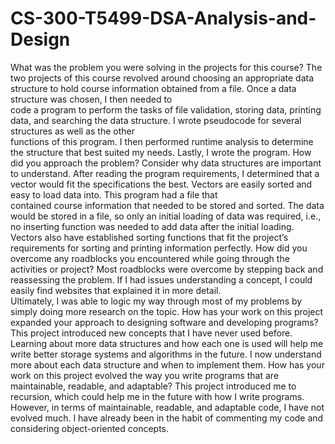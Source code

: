 # CS-300-T5499-DSA-Analysis-and-Design
What was the problem you were solving in the projects for this course?
  The two projects of this course revolved around choosing an appropriate data structure to hold course information obtained from a file. Once a data structure was chosen, I then needed to     
  code a program to perform the tasks of file validation, storing data, printing data, and searching the data structure.  I wrote pseudocode for several structures as well as the other     
  functions of this program. I then performed runtime analysis to determine the structure that best suited my needs. Lastly, I wrote the program. 
How did you approach the problem? Consider why data structures are important to understand.
  After reading the program requirements, I determined that a vector would fit the specifications the best. Vectors are easily sorted and easy to load data into. This program had a file that   
  contained course information that needed to be stored and sorted. The data would be stored in a file, so only an initial loading of data was required, i.e., no inserting function was needed 
  to add data after the initial loading. Vectors also have established sorting functions that fit the project’s requirements for sorting and printing information perfectly. 
How did you overcome any roadblocks you encountered while going through the activities or project?
  Most roadblocks were overcome by stepping back and reassessing the problem. If I had issues understanding a concept, I could easily find websites that explained it in more detail.  
  Ultimately, I was able to logic my way through most of my problems by simply doing more research on the topic. 
How has your work on this project expanded your approach to designing software and developing programs?
  This project introduced new concepts that I have never used before. Learning about more data structures and how each one is used will help me write better storage systems and algorithms in 
  the future. I now understand more about each data structure and when to implement them. 
How has your work on this project evolved the way you write programs that are maintainable, readable, and adaptable?
  This project introduced me to recursion, which could help me in the future with how I write programs. However, in terms of maintainable, readable, and adaptable code, I have not evolved 
  much. I have already been in the habit of commenting my code and considering object-oriented concepts. 
